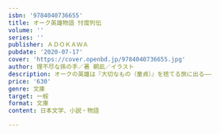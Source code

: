 ```yaml
---
isbn: '9784040736655'
title: オーク英雄物語 忖度列伝
volume: ''
series: ''
publisher: ＡＤＯＫＡＷＡ
pubdate: '2020-07-17'
cover: 'https://cover.openbd.jp/9784040736655.jpg'
author: 理不尽な孫の手／著 朝凪／イラスト
description: オークの英雄は『大切なもの（童貞）』を捨てる旅に出る――
price: '630'
genre: 文庫
target: 一般
format: 文庫
content: 日本文学、小説・物語

---
```

